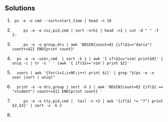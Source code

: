 **Solutions**
- 

1. ```shell
	ps -e -o cmd --sort=start_time | head -n 10
   ```

2. ```shell
        ps -e -o vsz,pid,cmd | sort -nrk1 | head -n1 | cut -d " " -f 2-
   ``` 

3. ```shell
        ps -e -o group,drs | awk 'BEGIN{count=0} {if($1=="dario") count+=$2} END{print count}'
   ```

4. ```shell
     ps -e -o -user,cmd  | sort -k 1 | awk '{ if($2=="vim) print$0}' | uniq -c | tr -s ' ' |awk '{ if($1>='vim') print $2}'
   ```

5. ```shell
     users | awk '{for(i=1;i<NF;i++) print $i}' | grep "$(ps -e -o user |sort | uniq)"
   ```

6. ```shell
     print -e -o drs,group | sort -k 2 | awk 'BEGIN{count=0} {if($2 == "student") count+=$1} END{print count} '
   ```

7. ```shell
        ps -e -o tty,pid,cmd |  tail -n +2 | awk '{if($1 != "?") print $2,$3}' | sort -u -k 2
   ```

8. ```shell
   ```
